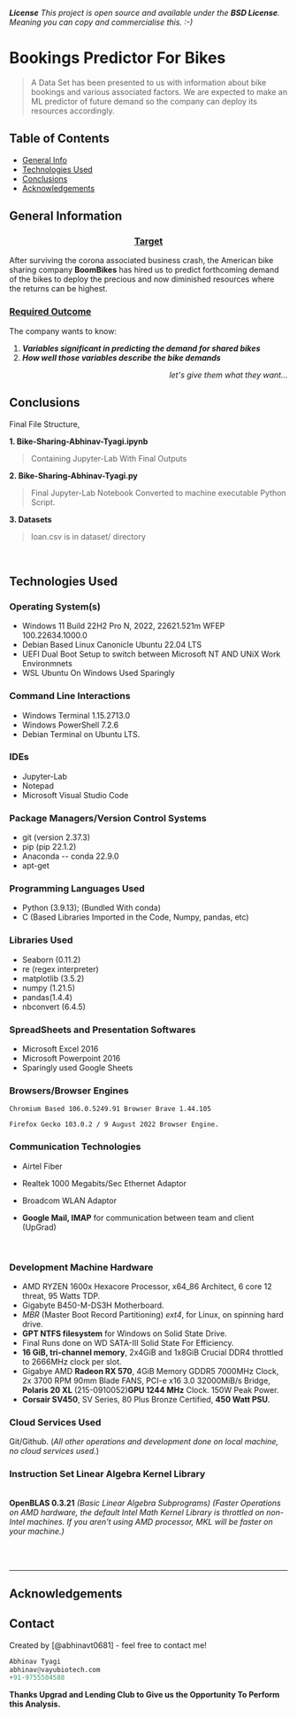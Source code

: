 ***License**
This project is open source and available under the **BSD License**. Meaning you can copy and commercialise this. :-)*

# **Bookings Predictor For Bikes**
> A Data Set has been presented to us with information about bike bookings and various associated factors. We are expected to make an ML predictor of future demand so the company can deploy its resources accordingly.


## Table of Contents
* [General Info](#general-information)
* [Technologies Used](#technologies-used)
* [Conclusions](#conclusions)
* [Acknowledgements](#acknowledgements)


## General Information
<h3><b><u><center>Target</center></u></b></h3>
After surviving the corona associated business crash, the American bike sharing company <b>BoomBikes</b> has hired us to predict forthcoming demand of the bikes to deploy the precious and now diminished resources where the returns can be highest.


<h3><b><u>Required Outcome</u></b></h3>
The company wants to know:
<ol>
    <li><b><i>Variables significant in predicting the demand for shared bikes</i></b></li>
<li><b><i>How well those variables describe the bike demands</i></b></li>
</ol>
<div align="right"><i>let's give them what they want...</i></div>


## Conclusions
Final File Structure,

**1. Bike-Sharing-Abhinav-Tyagi.ipynb**
> Containing Jupyter-Lab With Final Outputs

**2. Bike-Sharing-Abhinav-Tyagi.py**
> Final Jupyter-Lab Notebook Converted to machine executable Python Script.

**3. Datasets**
> loan.csv is in dataset/ directory

<br>




## Technologies Used
### **Operating System(s)**
   * Windows 11 Build 22H2 Pro N, 2022, 22621.521m WFEP 100.22634.1000.0
   * Debian Based Linux Canonicle Ubuntu 22.04 LTS
   * UEFI Dual Boot Setup to switch between Microsoft NT AND UNiX Work Environmnets 
   * WSL Ubuntu On Windows Used Sparingly



### **Command Line Interactions**
   *  Windows Terminal 1.15.2713.0
   *  Windows PowerShell 7.2.6
   *  Debian Terminal on Ubuntu LTS.
    
### **IDEs**
   *  Jupyter-Lab
   *  Notepad
   *  Microsoft Visual Studio Code

### **Package Managers/Version Control Systems**
   *  git (version 2.37.3)
   *  pip (pip 22.1.2)
   *  Anaconda -- conda 22.9.0
   *  apt-get

### **Programming Languages Used**
  * Python (3.9.13); (Bundled With conda)
  *  C (Based Libraries Imported in the Code, Numpy, pandas, etc)

### **Libraries Used**
  *   Seaborn (0.11.2)
  *   re (regex interpreter)
  *   matplotlib (3.5.2)
  *   numpy (1.21.5)
  *  pandas(1.4.4)
  *  nbconvert (6.4.5)

### **SpreadSheets and Presentation Softwares**
  * Microsoft Excel 2016
  * Microsoft Powerpoint 2016
  * Sparingly used Google Sheets

### **Browsers/Browser Engines**
    Chromium Based 106.0.5249.91 Browser Brave 1.44.105
   
    Firefox Gecko 103.0.2 / 9 August 2022 Browser Engine.

### **Communication Technologies**
  * Airtel Fiber

  * Realtek 1000 Megabits/Sec Ethernet Adaptor

  * Broadcom WLAN Adaptor

  * **Google Mail, IMAP** for communication between team and client (UpGrad)
<br>

### **Development Machine Hardware**

* AMD RYZEN 1600x Hexacore Processor, x64_86 Architect, 6 core 12 threat, 95 Watts TDP. 
* Gigabyte B450-M-DS3H Motherboard.
* *MBR* (Master Boot Record Partitioning) *ext4*, for Linux, on spinning hard drive.
* **GPT NTFS filesystem** for Windows on Solid State Drive.
* Final Runs done on WD SATA-III Solid State For Efficiency.
* **16 GiB, tri-channel memory**, 2x4GiB and 1x8GiB Crucial DDR4 throttled to 2666MHz clock per slot.
* Gigabye AMD **Radeon RX 570**, 4GiB Memory GDDR5 7000MHz Clock, 2x 3700 RPM 90mm Blade FANS, PCI-e x16 3.0 32000MiB/s Bridge, **Polaris 20 XL** (215-0910052)**GPU 1244 MHz** Clock. 150W Peak Power.
* **Corsair SV450**, SV Series, 80 Plus Bronze Certified, **450 Watt PSU**.


    
### **Cloud Services Used**
Git/Github. (*All other operations and development done on local machine, no cloud services used.*)

### **Instruction Set** Linear Algebra Kernel Library

<br>**OpenBLAS 0.3.21**
   *(Basic Linear Algebra Subprograms) (Faster Operations on AMD hardware, the default Intel Math Kernel Library is throttled on non-Intel machines. If you aren't using AMD processor, MKL will be faster on your machine.)*

<br>
<br>
<hr>

## Acknowledgements

## Contact

Created by [@abhinavt0681] - feel free to contact me!

```python
Abhinav Tyagi 
abhinav@vayubiotech.com 
+91-9755504588          
```       


**Thanks Upgrad and Lending Club to Give us the Opportunity To Perform this Analysis.**